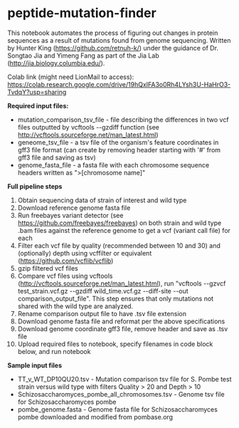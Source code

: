 # peptide-mutation-finder
This notebook automates the process of figuring out changes in protein sequences as a result of mutations found from genome sequencing. Written by Hunter King (https://github.com/retnuh-k/) under the guidance of Dr. Songtao Jia and Yimeng Fang as part of the Jia Lab (http://jia.biology.columbia.edu/).

Colab link (might need LionMail to access): https://colab.research.google.com/drive/19hQxIFA3o0Rh4LYsh3U-HaHrO3-TvdqY?usp=sharing

**Required input files:**
*   mutation_comparison_tsv_file - file describing the differences in two vcf files outputted by vcftools --gzdiff function (see http://vcftools.sourceforge.net/man_latest.html)
*   geneome_tsv_file - a tsv file of the organism's feature coordinates in gff3 file format (can create by removing header starting with '#' from gff3 file and saving as tsv)
*   genome_fasta_file - a fasta file with each chromosome sequence headers written as ">[chromosome name]"

**Full pipeline steps**
1.   Obtain sequencing data of strain of interest and wild type
2.   Download reference genome fasta file
3.   Run freebayes variant detector (see https://github.com/freebayes/freebayes) on both strain and wild type .bam files against the reference genome to get a vcf (variant call file) for each
4.   Filter each vcf file by quality (recommended between 10 and 30) and (optionally) depth using vcffilter or equivalent (https://github.com/vcflib/vcflib)
5.   gzip filtered vcf files
6.   Compare vcf files using vcftools (http://vcftools.sourceforge.net/man_latest.html), run "vcftools --gzvcf test_strain.vcf.gz --gzdiff wild_time.vcf.gz --diff-site --out comparison_output_file". This step ensures that only mutations not shared with the wild type are analyzed.
7.   Rename comparison output file to have .tsv file extension
8.   Download genome fasta file and reformat per the above specifications
9.   Download genome coordinate gff3 file, remove header and save as .tsv file
10.  Upload required files to notebook, specify filenames in code block below, and run notebook 

**Sample input files**
* TT_v_WT_DP10QU20.tsv - Mutation comparison tsv file for S. Pombe test strain versus wild type with filters Quality > 20 and Depth > 10
* Schizosaccharomyces_pombe_all_chromosomes.tsv - Genome tsv file for Schizosaccharomyces pombe
* pombe_genome.fasta - Genome fasta file for Schizosaccharomyces pombe downloaded and modified from pombase.org
